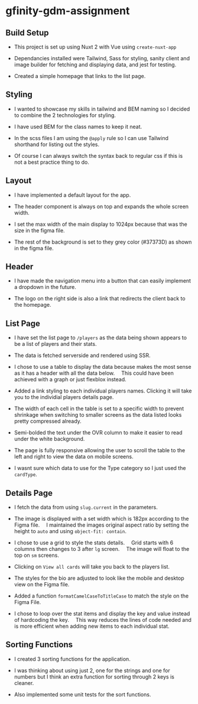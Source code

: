 # gfinity-gdm-assignment

## Build Setup

- This project is set up using Nuxt 2 with Vue using `create-nuxt-app`

- Dependancies installed were Tailwind, Sass for styling, sanity client and image builder for fetching and displaying data, and jest for testing.

- Created a simple homepage that links to the list page.

## Styling

- I wanted to showcase my skills in tailwind and BEM naming so I decided to combine the 2 technologies for styling. 

- I have used BEM for the class names to keep it neat.

- In the scss files I am using the `@apply` rule so I can use Tailwind shorthand for listing out the styles. 

- Of course I can always switch the syntax back to regular css if this is not a best practice thing to do.

## Layout

- I have implemented a default layout for the app.

- The header component is always on top and expands the whole screen width.

- I set the max width of the main display to 1024px because that was the size in the figma file.

- The rest of the background is set to they grey color (#37373D) as shown in the figma file.

## Header

- I have made the navigation menu into a button that can easily implement a dropdown in the future.

- The logo on the right side is also a link that redirects the client back to the homepage.

## List Page

- I have set the list page to `/players` as the data being shown appears to be a list of players and their stats.

- The data is fetched serverside and rendered using SSR.

- I chose to use a table to display the data because makes the most sense as it has a header with all the data below.
&emsp;This could have been achieved with a graph or just flexblox instead.

- Added a link styling to each individual players names. Clicking it will take you to the individial players details page.

- The width of each cell in the table is set to a specific width to prevent shrinkage when switching to smaller screens as the data listed looks pretty compressed already.

- Semi-bolded the text under the OVR column to make it easier to read under the white background.

- The page is fully responsive allowing the user to scroll the table to the left and right to view the data on mobile screens.

- I wasnt sure which data to use for the Type category so I just used the `cardType`.

## Details Page

- I fetch the data from using `slug.current` in the parameters.

- The image is displayed with a set width which is 182px according to the Figma file. 
&emsp;I maintained the images original aspect ratio by setting the height to `auto` and using `object-fit: contain`.

- I chose to use a grid to style the stats details.
&emsp;Grid starts with 6 columns then changes to 3 after `lg` screen.
&emsp;The image will float to the top on `sm` screens.

- Clicking on `View all cards` will take you back to the players list.

- The styles for the bio are adjusted to look like the mobile and desktop view on the Figma file.

- Added a function `formatCamelCaseToTitleCase` to match the style on the Figma File.

- I chose to loop over the stat items and display the key and value instead of hardcoding the key.
&emsp;This way reduces the lines of code needed and is more efficient when adding new items to each individual stat.

## Sorting Functions

- I created 3 sorting functions for the application.

- I was thinking about using just 2, one for the strings and one for numbers but I think an extra function for sorting through 2 keys is cleaner.

- Also implemented some unit tests for the sort functions.
